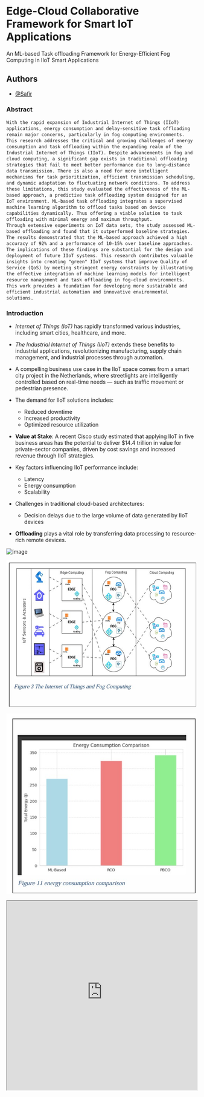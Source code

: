 
# Edge-Cloud Collaborative Framework for Smart IoT Applications

An ML-based Task offloading Framework for Energy-Efficient Fog Computing in IIoT Smart Applications


## Authors

- [@Safir](https://www.github.com/sjmcode)


### Abstract
```
With the rapid expansion of Industrial Internet of Things (IIoT) applications, energy consumption and delay-sensitive task offloading remain major concerns, particularly in fog computing environments. This research addresses the critical and growing challenges of energy consumption and task offloading within the expanding realm of the Industrial Internet of Things (IIoT). Despite advancements in fog and cloud computing, a significant gap exists in traditional offloading strategies that fail to meet better performance due to long-distance data transmission. There is also a need for more intelligent mechanisms for task prioritization, efficient transmission scheduling, and dynamic adaptation to fluctuating network conditions. To address these limitations, this study evaluated the effectiveness of the ML-based approach, a predictive task offloading system designed for an IoT environment. ML-based task offloading integrates a supervised machine learning algorithm to offload tasks based on device capabilities dynamically. Thus offering a viable solution to task offloading with minimal energy and maximum throughput.
Through extensive experiments on IoT data sets, the study assessed ML-based offloading and found that it outperformed baseline strategies. The results demonstrated that the ML-based approach achieved a high accuracy of 92% and a performance of 10-15% over baseline approaches.
The implications of these findings are substantial for the design and deployment of future IIoT systems. This research contributes valuable insights into creating "green" IIoT systems that improve Quality of Service (QoS) by meeting stringent energy constraints by illustrating the effective integration of machine learning models for intelligent resource management and task offloading in fog-cloud environments. This work provides a foundation for developing more sustainable and efficient industrial automation and innovative environmental solutions.

```
### Introduction

- _Internet of Things (IoT)_ has rapidly transformed various industries, including smart cities, healthcare, and more.

- _The Industrial Internet of Things (IIoT)_ extends these benefits to industrial applications, revolutionizing manufacturing, supply chain management, and industrial processes through automation.

- A compelling business use case in the IIoT space comes from a smart city project in the Netherlands, where streetlights are intelligently controlled based on real-time needs — such as traffic movement or pedestrian presence.

- The demand for IIoT solutions includes:
  - Reduced downtime  
  - Increased productivity  
  - Optimized resource utilization

- **Value at Stake**: A recent Cisco study estimated that applying IIoT in five business areas has the potential to deliver $14.4 trillion in value for private-sector companies, driven by cost savings and increased revenue through IIoT strategies.

- Key factors influencing IIoT performance include:
  - Latency  
  - Energy consumption  
  - Scalability

- Challenges in traditional cloud-based architectures:
  - Decision delays due to the large volume of data generated by IIoT devices

- **Offloading** plays a vital role by transferring data processing to resource-rich remote devices.




  
![image](https://github.com/user-attachments/assets/0217630f-e102-4122-a0ee-f154d66a5b84)

![IoT and Fog Computing](https://github.com/SJMcode/iot-edge-cloud-framework/blob/main/documents/IoT_fog.jpg)

![Energy comparison of ML_based approach and baseline algorithms](https://github.com/SJMcode/iot-edge-cloud-framework/blob/main/documents/Ml_based_approach.jpg)


<iframe src="https://raw.githubusercontent.com/SJMcode/iot-edge-cloud-framework/main/documents/Thesis-v1.6.pdf" width="100%" height="500px"></iframe>

